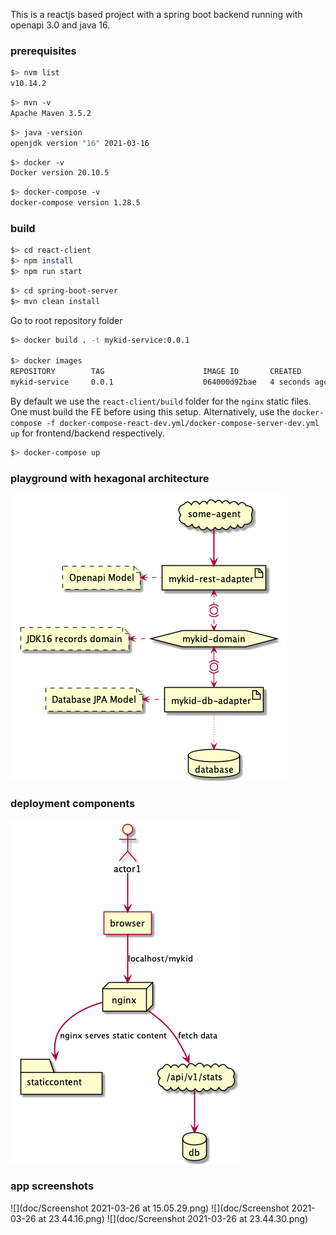 This is a reactjs based project with a spring boot backend running with openapi 3.0 and java 16.

### prerequisites
```bash
$> nvm list
v10.14.2
```

```bash
$> mvn -v
Apache Maven 3.5.2
```

```bash
$> java -version
openjdk version "16" 2021-03-16
```

```bash
$> docker -v
Docker version 20.10.5
```

```bash
$> docker-compose -v
docker-compose version 1.28.5
```

### build

```bash
$> cd react-client
$> npm install
$> npm run start
```

```bash
$> cd spring-boot-server
$> mvn clean install
```

Go to root repository folder
```bash
$> docker build . -t mykid-service:0.0.1

$> docker images
REPOSITORY        TAG                      IMAGE ID       CREATED         SIZE
mykid-service     0.0.1                    064000d92bae   4 seconds ago   534MB
```

By default we use the `react-client/build` folder for the `nginx` static files. One must build the FE before using this setup.
Alternatively, use the `docker-compose -f docker-compose-react-dev.yml/docker-compose-server-dev.yml up` for frontend/backend respectively.

```bash
$> docker-compose up
```

### playground with hexagonal architecture

![](spring-boot-server/doc/architecture.png)

### deployment components
![](spring-boot-server/doc/dataflow.png)


### app screenshots
![](doc/Screenshot 2021-03-26 at 15.05.29.png)
![](doc/Screenshot 2021-03-26 at 23.44.16.png)
![](doc/Screenshot 2021-03-26 at 23.44.30.png)